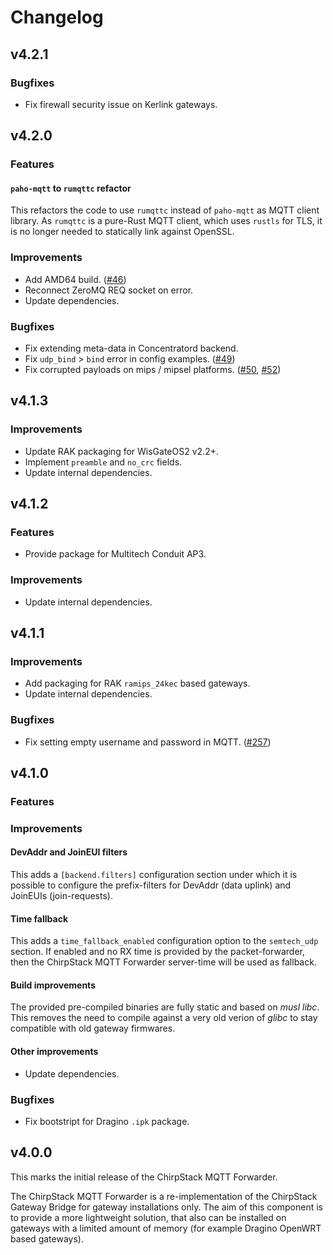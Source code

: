 # Changelog

## v4.2.1

### Bugfixes

* Fix firewall security issue on Kerlink gateways.

## v4.2.0

### Features

#### `paho-mqtt` to `rumqttc` refactor

This refactors the code to use `rumqttc` instead of `paho-mqtt` as MQTT client
library. As `rumqttc` is a pure-Rust MQTT client, which uses `rustls` for TLS,
it is no longer needed to statically link against OpenSSL.

### Improvements

* Add AMD64 build. ([#46](https://github.com/chirpstack/chirpstack-mqtt-forwarder/pull/46))
* Reconnect ZeroMQ REQ socket on error.
* Update dependencies.

### Bugfixes

* Fix extending meta-data in Concentratord backend.
* Fix `udp_bind` > `bind` error in config examples. ([#49](https://github.com/chirpstack/chirpstack-mqtt-forwarder/pull/49))
* Fix corrupted payloads on mips / mipsel platforms. ([#50](https://github.com/chirpstack/chirpstack-mqtt-forwarder/issues/50), [#52](https://github.com/chirpstack/chirpstack-mqtt-forwarder/issues/52))

## v4.1.3

### Improvements

* Update RAK packaging for WisGateOS2 v2.2+.
* Implement `preamble` and `no_crc` fields.
* Update internal dependencies.

## v4.1.2

### Features

* Provide package for Multitech Conduit AP3.

### Improvements

* Update internal dependencies.

## v4.1.1

### Improvements

* Add packaging for RAK `ramips_24kec` based gateways.
* Update internal dependencies.

### Bugfixes

* Fix setting empty username and password in MQTT. ([#257](https://github.com/chirpstack/chirpstack/issues/257))

## v4.1.0

### Features

### Improvements

#### DevAddr and JoinEUI filters

This adds a `[backend.filters]` configuration section under which it is
possible to configure the prefix-filters for DevAddr (data uplink) and
JoinEUIs (join-requests).

#### Time fallback

This adds a `time_fallback_enabled` configuration option to the `semtech_udp`
section. If enabled and no RX time is provided by the packet-forwarder, then
the ChirpStack MQTT Forwarder server-time will be used as fallback.

#### Build improvements

The provided pre-compiled binaries are fully static and based on _musl libc_.
This removes the need to compile against a very old verion of _glibc_ to
stay compatible with old gateway firmwares.

#### Other improvements

* Update dependencies.

### Bugfixes

* Fix bootstript for Dragino `.ipk` package.

## v4.0.0

This marks the initial release of the ChirpStack MQTT Forwarder.

The ChirpStack MQTT Forwarder is a re-implementation of the ChirpStack Gateway
Bridge for gateway installations only. The aim of this component is to provide
a more lightweight solution, that also can be installed on gateways with a
limited amount of memory (for example Dragino OpenWRT based gateways).
